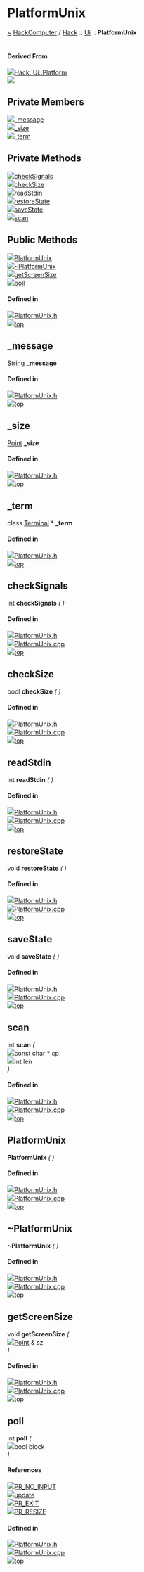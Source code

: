 <a id="platformunix"></a>
<h1>PlatformUnix</h1>
<a id="classhack_1_1ui_1_1platformunix"></a>
<a href="https://github.com/CharlesCarley/HackComputer#~">~</a>
<a href="index.md#index">HackComputer</a>
<span class="inline-text">/</span>
<a href="namespaceHack.md#hack">Hack</a>
<span class="inline-text">::</span>
<a href="namespaceHack_1_1Ui.md#ui">Ui</a>
<span class="inline-text">::</span>
<span class="bold-text"><b>PlatformUnix</b></span>
<br/>
<br/>
<a id="derived-from"></a>
<h4>Derived From</h4>
<div class="icon-link">
<img src="../images/class.svg"/><a href="classHack_1_1Ui_1_1Platform.md#platform">Hack::Ui::Platform</a>
</div>
<img src="../images/dot/internal-diagram-50.dot.svg"/><br/>
<a id="private-members"></a>
<h2>Private Members</h2>
<span class="icon-list-item"><a href="#_message" class="icon-list-item"><img src="../images/class.svg" class="icon-list-item"/><span class="icon-list-item">_message</span>
</a>
</span>
<br/>
<span class="icon-list-item"><a href="#_size" class="icon-list-item"><img src="../images/class.svg" class="icon-list-item"/><span class="icon-list-item">_size</span>
</a>
</span>
<br/>
<span class="icon-list-item"><a href="#_term" class="icon-list-item"><img src="../images/class.svg" class="icon-list-item"/><span class="icon-list-item">_term</span>
</a>
</span>
<br/>
<a id="private-methods"></a>
<h2>Private Methods</h2>
<span class="icon-list-item"><a href="#checksignals" class="icon-list-item"><img src="../images/class.svg" class="icon-list-item"/><span class="icon-list-item">checkSignals</span>
</a>
</span>
<br/>
<span class="icon-list-item"><a href="#checksize" class="icon-list-item"><img src="../images/class.svg" class="icon-list-item"/><span class="icon-list-item">checkSize</span>
</a>
</span>
<br/>
<span class="icon-list-item"><a href="#readstdin" class="icon-list-item"><img src="../images/class.svg" class="icon-list-item"/><span class="icon-list-item">readStdin</span>
</a>
</span>
<br/>
<span class="icon-list-item"><a href="#restorestate" class="icon-list-item"><img src="../images/class.svg" class="icon-list-item"/><span class="icon-list-item">restoreState</span>
</a>
</span>
<br/>
<span class="icon-list-item"><a href="#savestate" class="icon-list-item"><img src="../images/class.svg" class="icon-list-item"/><span class="icon-list-item">saveState</span>
</a>
</span>
<br/>
<span class="icon-list-item"><a href="#scan" class="icon-list-item"><img src="../images/class.svg" class="icon-list-item"/><span class="icon-list-item">scan</span>
</a>
</span>
<br/>
<a id="public-methods"></a>
<h2>Public Methods</h2>
<span class="icon-list-item"><a href="#platformunix" class="icon-list-item"><img src="../images/class.svg" class="icon-list-item"/><span class="icon-list-item">PlatformUnix</span>
</a>
</span>
<br/>
<span class="icon-list-item"><a href="#~platformunix" class="icon-list-item"><img src="../images/class.svg" class="icon-list-item"/><span class="icon-list-item">~PlatformUnix</span>
</a>
</span>
<br/>
<span class="icon-list-item"><a href="#getscreensize" class="icon-list-item"><img src="../images/class.svg" class="icon-list-item"/><span class="icon-list-item">getScreenSize</span>
</a>
</span>
<br/>
<span class="icon-list-item"><a href="#poll" class="icon-list-item"><img src="../images/class.svg" class="icon-list-item"/><span class="icon-list-item">poll</span>
</a>
</span>
<br/>
<a id="defined-in"></a>
<h4>Defined in</h4>
<span class="icon-list-item"><a href="https://github.com/CharlesCarley/HackComputer/blob/master/F:/HackComputer/Source/Utils/UserInterface/PlatformUnix.h#L32" class="icon-list-item"><img src="../images/file.svg" class="icon-list-item"/><span class="icon-list-item">PlatformUnix.h</span>
</a>
</span>
<br/>
<span class="icon-list-item"><a href="#platformunix" class="icon-list-item"><img src="../images/jumpToTop.svg" class="icon-list-item"/><span class="icon-list-item">top</span>
</a>
</span>
<a id="_message"></a>
<h2>_message</h2>
<a href="namespaceHack.md#string">String</a>
<span class="bold-text"><b>_message</b></span>
<br/>
<a id="defined-in"></a>
<h4>Defined in</h4>
<span class="icon-list-item"><a href="https://github.com/CharlesCarley/HackComputer/blob/master/F:/HackComputer/Source/Utils/UserInterface/PlatformUnix.h#L36" class="icon-list-item"><img src="../images/file.svg" class="icon-list-item"/><span class="icon-list-item">PlatformUnix.h</span>
</a>
</span>
<br/>
<span class="icon-list-item"><a href="#platformunix" class="icon-list-item"><img src="../images/jumpToTop.svg" class="icon-list-item"/><span class="icon-list-item">top</span>
</a>
</span>
<br/>
<a id="_size"></a>
<h2>_size</h2>
<a href="classHack_1_1Ui_1_1Point.md#point">Point</a>
<span class="bold-text"><b>_size</b></span>
<br/>
<a id="defined-in"></a>
<h4>Defined in</h4>
<span class="icon-list-item"><a href="https://github.com/CharlesCarley/HackComputer/blob/master/F:/HackComputer/Source/Utils/UserInterface/PlatformUnix.h#L35" class="icon-list-item"><img src="../images/file.svg" class="icon-list-item"/><span class="icon-list-item">PlatformUnix.h</span>
</a>
</span>
<br/>
<span class="icon-list-item"><a href="#platformunix" class="icon-list-item"><img src="../images/jumpToTop.svg" class="icon-list-item"/><span class="icon-list-item">top</span>
</a>
</span>
<br/>
<a id="_term"></a>
<h2>_term</h2>
<span class="inline-text">class </span>
<a href="classHack_1_1Ui_1_1Terminal.md#terminal">Terminal</a>
<span class="inline-text"> *</span>
<span class="bold-text"><b>_term</b></span>
<br/>
<a id="defined-in"></a>
<h4>Defined in</h4>
<span class="icon-list-item"><a href="https://github.com/CharlesCarley/HackComputer/blob/master/F:/HackComputer/Source/Utils/UserInterface/PlatformUnix.h#L34" class="icon-list-item"><img src="../images/file.svg" class="icon-list-item"/><span class="icon-list-item">PlatformUnix.h</span>
</a>
</span>
<br/>
<span class="icon-list-item"><a href="#platformunix" class="icon-list-item"><img src="../images/jumpToTop.svg" class="icon-list-item"/><span class="icon-list-item">top</span>
</a>
</span>
<br/>
<a id="checksignals"></a>
<h2>checkSignals</h2>
<span class="inline-text">int</span>
<span class="bold-text"><b>checkSignals</b></span>
<span class="italic-text"><i>(</i></span>
<span class="italic-text"><i>)</i></span>
<a id="defined-in"></a>
<h4>Defined in</h4>
<span class="icon-list-item"><a href="https://github.com/CharlesCarley/HackComputer/blob/master/F:/HackComputer/Source/Utils/UserInterface/PlatformUnix.h#L48" class="icon-list-item"><img src="../images/file.svg" class="icon-list-item"/><span class="icon-list-item">PlatformUnix.h</span>
</a>
</span>
<br/>
<span class="icon-list-item"><a href="https://github.com/CharlesCarley/HackComputer/blob/master/F:/HackComputer/Source/Utils/UserInterface/PlatformUnix.cpp#L285" class="icon-list-item"><img src="../images/file.svg" class="icon-list-item"/><span class="icon-list-item">PlatformUnix.cpp</span>
</a>
</span>
<br/>
<span class="icon-list-item"><a href="#platformunix" class="icon-list-item"><img src="../images/jumpToTop.svg" class="icon-list-item"/><span class="icon-list-item">top</span>
</a>
</span>
<br/>
<a id="checksize"></a>
<h2>checkSize</h2>
<span class="inline-text">bool</span>
<span class="bold-text"><b>checkSize</b></span>
<span class="italic-text"><i>(</i></span>
<span class="italic-text"><i>)</i></span>
<a id="defined-in"></a>
<h4>Defined in</h4>
<span class="icon-list-item"><a href="https://github.com/CharlesCarley/HackComputer/blob/master/F:/HackComputer/Source/Utils/UserInterface/PlatformUnix.h#L42" class="icon-list-item"><img src="../images/file.svg" class="icon-list-item"/><span class="icon-list-item">PlatformUnix.h</span>
</a>
</span>
<br/>
<span class="icon-list-item"><a href="https://github.com/CharlesCarley/HackComputer/blob/master/F:/HackComputer/Source/Utils/UserInterface/PlatformUnix.cpp#L187" class="icon-list-item"><img src="../images/file.svg" class="icon-list-item"/><span class="icon-list-item">PlatformUnix.cpp</span>
</a>
</span>
<br/>
<span class="icon-list-item"><a href="#platformunix" class="icon-list-item"><img src="../images/jumpToTop.svg" class="icon-list-item"/><span class="icon-list-item">top</span>
</a>
</span>
<br/>
<a id="readstdin"></a>
<h2>readStdin</h2>
<span class="inline-text">int</span>
<span class="bold-text"><b>readStdin</b></span>
<span class="italic-text"><i>(</i></span>
<span class="italic-text"><i>)</i></span>
<a id="defined-in"></a>
<h4>Defined in</h4>
<span class="icon-list-item"><a href="https://github.com/CharlesCarley/HackComputer/blob/master/F:/HackComputer/Source/Utils/UserInterface/PlatformUnix.h#L44" class="icon-list-item"><img src="../images/file.svg" class="icon-list-item"/><span class="icon-list-item">PlatformUnix.h</span>
</a>
</span>
<br/>
<span class="icon-list-item"><a href="https://github.com/CharlesCarley/HackComputer/blob/master/F:/HackComputer/Source/Utils/UserInterface/PlatformUnix.cpp#L263" class="icon-list-item"><img src="../images/file.svg" class="icon-list-item"/><span class="icon-list-item">PlatformUnix.cpp</span>
</a>
</span>
<br/>
<span class="icon-list-item"><a href="#platformunix" class="icon-list-item"><img src="../images/jumpToTop.svg" class="icon-list-item"/><span class="icon-list-item">top</span>
</a>
</span>
<br/>
<a id="restorestate"></a>
<h2>restoreState</h2>
<span class="inline-text">void</span>
<span class="bold-text"><b>restoreState</b></span>
<span class="italic-text"><i>(</i></span>
<span class="italic-text"><i>)</i></span>
<a id="defined-in"></a>
<h4>Defined in</h4>
<span class="icon-list-item"><a href="https://github.com/CharlesCarley/HackComputer/blob/master/F:/HackComputer/Source/Utils/UserInterface/PlatformUnix.h#L40" class="icon-list-item"><img src="../images/file.svg" class="icon-list-item"/><span class="icon-list-item">PlatformUnix.h</span>
</a>
</span>
<br/>
<span class="icon-list-item"><a href="https://github.com/CharlesCarley/HackComputer/blob/master/F:/HackComputer/Source/Utils/UserInterface/PlatformUnix.cpp#L179" class="icon-list-item"><img src="../images/file.svg" class="icon-list-item"/><span class="icon-list-item">PlatformUnix.cpp</span>
</a>
</span>
<br/>
<span class="icon-list-item"><a href="#platformunix" class="icon-list-item"><img src="../images/jumpToTop.svg" class="icon-list-item"/><span class="icon-list-item">top</span>
</a>
</span>
<br/>
<a id="savestate"></a>
<h2>saveState</h2>
<span class="inline-text">void</span>
<span class="bold-text"><b>saveState</b></span>
<span class="italic-text"><i>(</i></span>
<span class="italic-text"><i>)</i></span>
<a id="defined-in"></a>
<h4>Defined in</h4>
<span class="icon-list-item"><a href="https://github.com/CharlesCarley/HackComputer/blob/master/F:/HackComputer/Source/Utils/UserInterface/PlatformUnix.h#L38" class="icon-list-item"><img src="../images/file.svg" class="icon-list-item"/><span class="icon-list-item">PlatformUnix.h</span>
</a>
</span>
<br/>
<span class="icon-list-item"><a href="https://github.com/CharlesCarley/HackComputer/blob/master/F:/HackComputer/Source/Utils/UserInterface/PlatformUnix.cpp#L164" class="icon-list-item"><img src="../images/file.svg" class="icon-list-item"/><span class="icon-list-item">PlatformUnix.cpp</span>
</a>
</span>
<br/>
<span class="icon-list-item"><a href="#platformunix" class="icon-list-item"><img src="../images/jumpToTop.svg" class="icon-list-item"/><span class="icon-list-item">top</span>
</a>
</span>
<br/>
<a id="scan"></a>
<h2>scan</h2>
<span class="inline-text">int</span>
<span class="bold-text"><b>scan</b></span>
<span class="italic-text"><i>(</i></span>
<div class="paragraph">
<span class="paragraph"><img src="../images/horSpace24px.svg"/><span class="inline-text">const char *</span>
<span class="inline-text">cp</span>
</span>
</div>
<div class="paragraph">
<span class="paragraph"><img src="../images/horSpace24px.svg"/><span class="inline-text">int</span>
<span class="inline-text">len</span>
</span>
</div>
<span class="italic-text"><i>)</i></span>
<a id="defined-in"></a>
<h4>Defined in</h4>
<span class="icon-list-item"><a href="https://github.com/CharlesCarley/HackComputer/blob/master/F:/HackComputer/Source/Utils/UserInterface/PlatformUnix.h#L46" class="icon-list-item"><img src="../images/file.svg" class="icon-list-item"/><span class="icon-list-item">PlatformUnix.h</span>
</a>
</span>
<br/>
<span class="icon-list-item"><a href="https://github.com/CharlesCarley/HackComputer/blob/master/F:/HackComputer/Source/Utils/UserInterface/PlatformUnix.cpp#L207" class="icon-list-item"><img src="../images/file.svg" class="icon-list-item"/><span class="icon-list-item">PlatformUnix.cpp</span>
</a>
</span>
<br/>
<span class="icon-list-item"><a href="#platformunix" class="icon-list-item"><img src="../images/jumpToTop.svg" class="icon-list-item"/><span class="icon-list-item">top</span>
</a>
</span>
<br/>
<a id="platformunix"></a>
<h2>PlatformUnix</h2>
<span class="bold-text"><b>PlatformUnix</b></span>
<span class="italic-text"><i>(</i></span>
<span class="italic-text"><i>)</i></span>
<a id="defined-in"></a>
<h4>Defined in</h4>
<span class="icon-list-item"><a href="https://github.com/CharlesCarley/HackComputer/blob/master/F:/HackComputer/Source/Utils/UserInterface/PlatformUnix.h#L51" class="icon-list-item"><img src="../images/file.svg" class="icon-list-item"/><span class="icon-list-item">PlatformUnix.h</span>
</a>
</span>
<br/>
<span class="icon-list-item"><a href="https://github.com/CharlesCarley/HackComputer/blob/master/F:/HackComputer/Source/Utils/UserInterface/PlatformUnix.cpp#L152" class="icon-list-item"><img src="../images/file.svg" class="icon-list-item"/><span class="icon-list-item">PlatformUnix.cpp</span>
</a>
</span>
<br/>
<span class="icon-list-item"><a href="#platformunix" class="icon-list-item"><img src="../images/jumpToTop.svg" class="icon-list-item"/><span class="icon-list-item">top</span>
</a>
</span>
<br/>
<a id="~platformunix"></a>
<h2>~PlatformUnix</h2>
<span class="bold-text"><b>~PlatformUnix</b></span>
<span class="italic-text"><i>(</i></span>
<span class="italic-text"><i>)</i></span>
<a id="defined-in"></a>
<h4>Defined in</h4>
<span class="icon-list-item"><a href="https://github.com/CharlesCarley/HackComputer/blob/master/F:/HackComputer/Source/Utils/UserInterface/PlatformUnix.h#L52" class="icon-list-item"><img src="../images/file.svg" class="icon-list-item"/><span class="icon-list-item">PlatformUnix.h</span>
</a>
</span>
<br/>
<span class="icon-list-item"><a href="https://github.com/CharlesCarley/HackComputer/blob/master/F:/HackComputer/Source/Utils/UserInterface/PlatformUnix.cpp#L159" class="icon-list-item"><img src="../images/file.svg" class="icon-list-item"/><span class="icon-list-item">PlatformUnix.cpp</span>
</a>
</span>
<br/>
<span class="icon-list-item"><a href="#platformunix" class="icon-list-item"><img src="../images/jumpToTop.svg" class="icon-list-item"/><span class="icon-list-item">top</span>
</a>
</span>
<br/>
<a id="getscreensize"></a>
<h2>getScreenSize</h2>
<span class="inline-text">void</span>
<span class="bold-text"><b>getScreenSize</b></span>
<span class="italic-text"><i>(</i></span>
<div class="paragraph">
<span class="paragraph"><img src="../images/horSpace24px.svg"/><a href="classHack_1_1Ui_1_1Point.md#point">Point</a>
<span class="inline-text"> &amp;</span>
<span class="inline-text">sz</span>
</span>
</div>
<span class="italic-text"><i>)</i></span>
<a id="defined-in"></a>
<h4>Defined in</h4>
<span class="icon-list-item"><a href="https://github.com/CharlesCarley/HackComputer/blob/master/F:/HackComputer/Source/Utils/UserInterface/PlatformUnix.h#L54" class="icon-list-item"><img src="../images/file.svg" class="icon-list-item"/><span class="icon-list-item">PlatformUnix.h</span>
</a>
</span>
<br/>
<span class="icon-list-item"><a href="https://github.com/CharlesCarley/HackComputer/blob/master/F:/HackComputer/Source/Utils/UserInterface/PlatformUnix.cpp#L201" class="icon-list-item"><img src="../images/file.svg" class="icon-list-item"/><span class="icon-list-item">PlatformUnix.cpp</span>
</a>
</span>
<br/>
<span class="icon-list-item"><a href="#platformunix" class="icon-list-item"><img src="../images/jumpToTop.svg" class="icon-list-item"/><span class="icon-list-item">top</span>
</a>
</span>
<br/>
<a id="poll"></a>
<h2>poll</h2>
<span class="inline-text">int</span>
<span class="bold-text"><b>poll</b></span>
<span class="italic-text"><i>(</i></span>
<div class="paragraph">
<span class="paragraph"><img src="../images/horSpace24px.svg"/><span class="inline-text">bool</span>
<span class="inline-text">block</span>
</span>
</div>
<span class="italic-text"><i>)</i></span>
<a id="references"></a>
<h4>References</h4>
<div class="paragraph">
<span class="paragraph"><img src="../images/class.svg"/><a href="namespaceHack_1_1Ui.md#pr_no_input">PR_NO_INPUT</a>
</span>
</div>
<div class="paragraph">
<span class="paragraph"><img src="../images/class.svg"/><a href="classHack_1_1Ui_1_1Terminal.md#update">update</a>
</span>
</div>
<div class="paragraph">
<span class="paragraph"><img src="../images/class.svg"/><a href="namespaceHack_1_1Ui.md#pr_exit">PR_EXIT</a>
</span>
</div>
<div class="paragraph">
<span class="paragraph"><img src="../images/class.svg"/><a href="namespaceHack_1_1Ui.md#pr_resize">PR_RESIZE</a>
</span>
</div>
<a id="defined-in"></a>
<h4>Defined in</h4>
<span class="icon-list-item"><a href="https://github.com/CharlesCarley/HackComputer/blob/master/F:/HackComputer/Source/Utils/UserInterface/PlatformUnix.h#L56" class="icon-list-item"><img src="../images/file.svg" class="icon-list-item"/><span class="icon-list-item">PlatformUnix.h</span>
</a>
</span>
<br/>
<span class="icon-list-item"><a href="https://github.com/CharlesCarley/HackComputer/blob/master/F:/HackComputer/Source/Utils/UserInterface/PlatformUnix.cpp#L298" class="icon-list-item"><img src="../images/file.svg" class="icon-list-item"/><span class="icon-list-item">PlatformUnix.cpp</span>
</a>
</span>
<br/>
<span class="icon-list-item"><a href="#platformunix" class="icon-list-item"><img src="../images/jumpToTop.svg" class="icon-list-item"/><span class="icon-list-item">top</span>
</a>
</span>
<br/>
</div>
</div>
</body>
</html>
